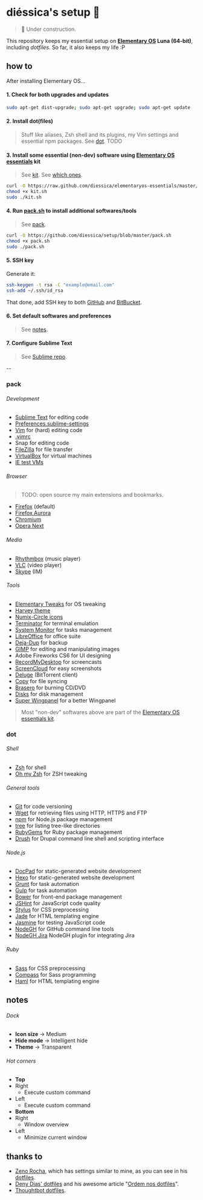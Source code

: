 # diéssica's setup :penguin:
> :eyes: Under construction.

This repository keeps my essential setup on **[Elementary OS](http://elementaryos.org/) Luna (64-bit)**, including *dotfiles*. So far, it also keeps my life :P

## how to
After installing Elementary OS...

#### 1. Check for both upgrades and updates
```sh
sudo apt-get dist-upgrade; sudo apt-get upgrade; sudo apt-get update
```

#### 2. Install dot(files)
> Stuff like aliases, Zsh shell and its plugins, my Vim settings and essential npm packages. See [dot](https://github.com/diessica/setup/blob/master/README.md#).
> TODO

#### 3. Install some essential (non-dev) software using [Elementary OS essentials](https://github.com/diessica/elementaryos-essentials) kit
  > See [kit](https://github.com/diessica/setup/blob/master/README.md#). See [which ones](https://github.com/diessica/setup#pack).
  
```sh
curl -O https://raw.github.com/diessica/elementaryos-essentials/master/kit.sh
chmod +x kit.sh
sudo ./kit.sh
```

#### 4. Run [pack.sh](https://github.com/diessica/setup/blob/master/pack.sh) to install additional softwares/tools
  > See [pack](https://github.com/diessica/setup/blob/master/README.md#).

```sh
curl -O https://github.com/diessica/setup/blob/master/pack.sh
chmod +x pack.sh
sudo ./pack.sh
```

#### 5. SSH key
Generate it:
```sh
ssh-keygen -t rsa -C "example@email.com"
ssh-add ~/.ssh/id_rsa
```
  That done, add SSH key to both [GitHub](https://help.github.com/articles/generating-ssh-keys#step-3-add-your-ssh-key-to-github) and [BitBucket](https://confluence.atlassian.com/display/BITBUCKET/Set+up+SSH+for+Git).
  
#### 6. Set default softwares and preferences
  > See [notes](https://github.com/diessica/setup/blob/master/README.md#notes).
  
#### 7. Configure Sublime Text
  > See [Sublime repo](https://github.com/diessica/setup/tree/master/sublimetext).

--

### pack

###### Development
* [Sublime Text](http://sublimetext.com) for editing code
 * [Preferences.sublime-settings](https://github.com/diessica/setup/blob/master/sublimetext/Preferences.sublime-settings)
* [Vim](http://vim.org) for (hard) editing code
 * [.vimrc](https://github.com/diessica/setup/blob/master/dot/vim/.vimrc)
* Snap for editing code
* [FileZilla](https://filezilla-project.org) for file transfer
* [VirtualBox](https://virtualbox.org/) for virtual machines
 * [IE test VMs](http://modern.ie/virtualization-tools)

###### Browser
> TODO: open source my main extensions and bookmarks.

* [Firefox](http://mozilla.org/firefox) (default)
* [Firefox Aurora](http://mozilla.org/en-US/firefox/aurora/)
* [Chromium](http://chromium.org/)
* [Opera Next](http://opera.com/computer/next)

###### Media
* [Rhythmbox](https://projects.gnome.org/rhythmbox/) (music player)
* [VLC](http://videolan.org/vlc) (video player)
* [Skype](http://skype.com) (IM)

###### Tools
* [Elementary Tweaks](https://code.launchpad.net/~versable/elementary-community/elementary-tweaks) for OS tweaking
 * [Harvey theme](https://code.launchpad.net/~versable/elementary-community/elementary-harvey-theme)
 * [Numix-Circle icons](https://github.com/numixproject/numix-icon-theme-circle)
* [Terminator](https://launchpad.net/terminator) for terminal emulation
* [System Monitor](https://launchpad.net/gnome-system-monitor) for tasks management
* [LibreOffice](http://libreoffice.org) for office suite
* [Deja-Dup](https://launchpad.net/deja-dup) for backup
* [GIMP](http://gimp.org/) for editing and manipulating images
* Adobe Fireworks CS6 for UI designing
* [RecordMyDesktop](http://recordmydesktop.sourceforge.net) for screencasts
* [ScreenCloud](http://screencloud.net/) for easy screenshots
* [Deluge](http://deluge-torrent.org/) (BitTorrent client)
* [Copy](https://copy.com/) for file syncing 
* [Brasero](https://projects.gnome.org/brasero) for burning CD/DVD
* [Disks](https://launchpad.net/gnome-disk-utility) for disk management
* [Super Wingpanel](https://launchpad.net/~heathbar/+archive/super-wingpanel) for a better Wingpanel

> Most "non-dev" softwares above are part of the [Elementary OS essentials kit](https://github.com/diessicode/elementaryos-essentials).

### dot

###### Shell
* [Zsh](http://zsh.sourceforge.net) for shell
* [Oh my Zsh](https://github.com/robbyrussell/oh-my-zsh) for ZSH tweaking

###### General tools
* [Git](http://git-scm.com/) for code versioning
* [Wget](http://gnu.org/software/wget/) for retrieving files using HTTP, HTTPS and FTP
* [npm](https://npmjs.org/) for Node.js package management
* [tree](http://linux.die.net/man/1/tree) for listing tree-like directories
* [RubyGems](http://rubygems.org/) for Ruby package management
* [Drush](http://drush.ws/) for Drupal command line shell and scripting interface

###### Node.js
* [DocPad](http:/docpad.org) for static-generated website development
* [Hexo](http://hexo.io) for static-generated website development
* [Grunt](http://gruntjs.com/) for task automation
* [Gulp](http://gulpjs.com/) for task automation
* [Bower](https://github.com/bower/bower) for front-end package management
* [JSHint](http://jshint.com) for JavaScript code quality
* [Stylus](http://learnboost.github.io/stylus) for CSS preprocessing
* [Jade](http://jade-lang.com) for HTML templating engine
* [Jasmine](http://jasmine.github.io/) for testing JavaScript code
* [NodeGH](http://www.nodegh.io/) for GitHub command line tools
* [NodeGH Jira](https://github.com/node-gh/gh-jira) NodeGH plugin for integrating Jira

###### Ruby
* [Sass](http://sass-lang.com) for CSS preprocessing
* [Compass](http://compass-style.org/) for Sass programming
* [Haml](http://haml.info) for HTML templating engine

## notes
###### Dock
* **Icon size** → Medium
* **Hide mode** → Intelligent hide
* **Theme** → Transparent

###### Hot corners
* **Top**
 * Right
   * Execute custom command
 * Left
   * Execute custom command
* **Bottom**
 * Right
   * Window overview
 * Left
   * Minimize current window

## thanks to
* [Zeno Rocha](https://github.com/zenorocha), which has settings similar to mine, as you can see in his [dotfiles](https://github.com/zenorocha).
* [Deny Dias' dotfiles](https://github.com/denydias/dotfiles) and his awesome article "[Ordem nos dotfiles](http://mexapi.macpress.com.br/2013/10/ordem-nos-dotfiles.html#.UoaawUPpYsk)".
* [Thoughtbot dotfiles](https://github.com/thoughtbot/dotfiles).
